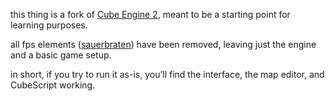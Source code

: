 this thing is a fork of [Cube Engine 2](http://cubeengine.com/), meant to be a starting point for learning purposes.

all fps elements ([sauerbraten](http://sauerbraten.org)) have been removed, leaving just the engine and a basic game setup.

in short, if you try to run it as-is, you’ll find the interface, the map editor, and CubeScript working.